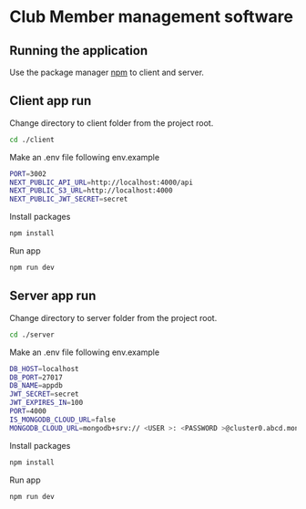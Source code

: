 # Club Member management software

## Running the application

Use the package manager [npm](https://www.npmjs.com/) to client and server.

## Client app run

Change directory to client folder from the project root.

```bash
cd ./client
```

Make an .env file following env.example

```bash
PORT=3002
NEXT_PUBLIC_API_URL=http://localhost:4000/api
NEXT_PUBLIC_S3_URL=http://localhost:4000
NEXT_PUBLIC_JWT_SECRET=secret
```

Install packages

```bash
npm install
```

Run app

```bash
npm run dev
```

## Server app run

Change directory to server folder from the project root.

```bash
cd ./server
```

Make an .env file following env.example

```bash
DB_HOST=localhost
DB_PORT=27017
DB_NAME=appdb
JWT_SECRET=secret
JWT_EXPIRES_IN=100
PORT=4000
IS_MONGODB_CLOUD_URL=false
MONGODB_CLOUD_URL=mongodb+srv:// <USER >: <PASSWORD >@cluster0.abcd.mongodb.net/myFirstDatabase?retryWrites=true
```

Install packages

```bash
npm install
```

Run app

```bash
npm run dev
```
